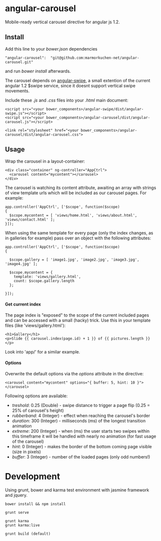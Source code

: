 angular-carousel
=========================

Mobile-ready vertical carousel directive for angular js 1.2.

## Install

Add this line to your *bower.json* dependencies

    "angular-carousel":  "git@github.com:marmorkuchen-net/angular-carousel.git"

and run *bower install* afterwards.

The carousel depends on [angular-swipe](https://github.com/marmorkuchen-net/angular-swipe), a small extention of the current angular 1.2 $swipe service, since it doesnt support vertical swipe movements.

Include these *.js* and *.css* files into your *.html* main document:

    <script src="<your bower_components>/angular-swipe/dist/angular-swipe.js"></script>
    <script src="<your bower_components>/angular-carousel/dist/angular-carousel.js"></script>

    <link rel="stylesheet" href="<your bower_components>/angular-carousel/dist/angular-carousel.css">

## Usage

Wrap the carousel in a layout-container:

    <div class="container" ng-controller="AppCtrl">
      <carousel content="mycontent"></carousel>
    </div>

The carousel is watching its content attribute, awaiting an array with strings of view template urls which will be included as our carousel pages. For example:

    app.controller('AppCtrl', ['$scope', function($scope)
    {
      $scope.mycontent = [ 'views/home.html', 'views/about.html', 'views/contact.html' ];
    }]);

When using the same template for every page (only the index changes, as in galleries for example) pass over an object with the following attributes:

    app.controller('AppCtrl', ['$scope', function($scope)
    {

      $scope.gallery = [ 'image1.jpg', 'image2.jpg', 'image3.jpg', 'image4.jpg' ];

      $scope.mycontent = {
        template: 'views/gallery.html',
        count: $scope.gallery.length
      };

    }]);

#### Get current index

The page index is "exposed" to the scope of the current included pages and can be accessed with a small (hacky) trick. Use this in your template files (like 'views/gallery.html'):

    <h1>Gallery</h1>
    <p>Slide {{ carousel.index(page.id) + 1 }} of {{ pictures.length }}</p>

Look into 'app/' for a similar example.

#### Options

Overwrite the default options via the *options* attribute in the directive:

    <carousel content="mycontent" options="{ buffer: 5, hint: 10 }"></carousel>

Following options are available:

* *treshold*: 0.25 (Double) - swipe distance to trigger a page flip (0.25 = 25% of carousel's height)
* *rubberband*: 4 (Integer) - effect when reaching the carousel's border
* *duration*: 300 (Integer) - milliseconds (ms) of the longest transition animation
* *extreme*: 200 (Integer) - when (ms) the user starts two swipes within this timeframe it will be handled with nearly no animation (for fast usage of the carousel)
* *hint*: 0 (Integer) - makes the border of the bottom coming page visible (size in pixels)
* *buffer*: 3 (Integer) - number of the loaded pages (only odd numbers!)

# Development

Using grunt, bower and karma test environment with jasmine framework and jquery.

    bower install && npm install

    grunt serve

    grunt karma
    grunt karma:live

    grunt build (default)
